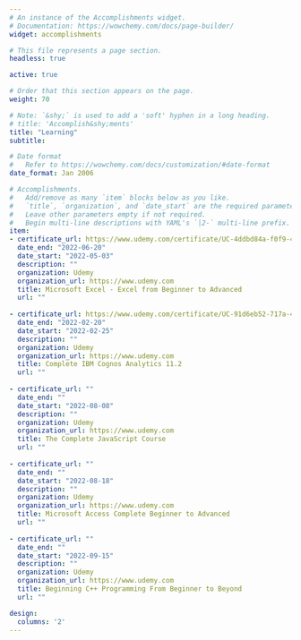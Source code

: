 ```yaml
---
# An instance of the Accomplishments widget.
# Documentation: https://wowchemy.com/docs/page-builder/
widget: accomplishments

# This file represents a page section.
headless: true

active: true

# Order that this section appears on the page.
weight: 70

# Note: `&shy;` is used to add a 'soft' hyphen in a long heading.
# title: 'Accomplish&shy;ments'
title: "Learning"
subtitle:

# Date format
#   Refer to https://wowchemy.com/docs/customization/#date-format
date_format: Jan 2006

# Accomplishments.
#   Add/remove as many `item` blocks below as you like.
#   `title`, `organization`, and `date_start` are the required parameters.
#   Leave other parameters empty if not required.
#   Begin multi-line descriptions with YAML's `|2-` multi-line prefix.
item:
- certificate_url: https://www.udemy.com/certificate/UC-4ddbd84a-f0f9-4618-8921-c4377cb65639
  date_end: "2022-06-20"
  date_start: "2022-05-03"
  description: ""
  organization: Udemy
  organization_url: https://www.udemy.com
  title: Microsoft Excel - Excel from Beginner to Advanced
  url: ""
  
- certificate_url: https://www.udemy.com/certificate/UC-91d6eb52-717a-4f98-a3f8-ab8565fc80bc 
  date_end: "2022-02-20"
  date_start: "2022-02-25"
  description: ""
  organization: Udemy
  organization_url: https://www.udemy.com
  title: Complete IBM Cognos Analytics 11.2
  url: ""
  
- certificate_url: ""
  date_end: ""
  date_start: "2022-08-08"
  description: ""
  organization: Udemy
  organization_url: https://www.udemy.com
  title: The Complete JavaScript Course
  url: ""
  
- certificate_url: ""
  date_end: ""
  date_start: "2022-08-18"
  description: ""
  organization: Udemy
  organization_url: https://www.udemy.com
  title: Microsoft Access Complete Beginner to Advanced
  url: ""
  
- certificate_url: ""
  date_end: ""
  date_start: "2022-09-15"
  description: ""
  organization: Udemy
  organization_url: https://www.udemy.com
  title: Beginning C++ Programming From Beginner to Beyond
  url: ""

design:
  columns: '2' 
---
```

